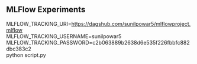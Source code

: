 ## MLFlow Experiments

MLFLOW_TRACKING_URI=https://dagshub.com/sunilpowar5/mlflowproject.mlflow \
MLFLOW_TRACKING_USERNAME=sunilpowar5 \
MLFLOW_TRACKING_PASSWORD=c2b063889b2638d6e535f226fbbfc882dbc383c2 \
python script.py


